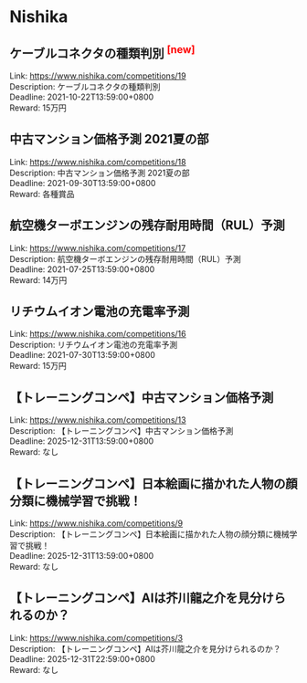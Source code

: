 # Nishika



## ケーブルコネクタの種類判別  <sup style="color:red">[new]<sup>  

Link: https://www.nishika.com/competitions/19  
Description: ケーブルコネクタの種類判別   
Deadline: 2021-10-22T13:59:00+0800  
Reward: 15万円  


## 中古マンション価格予測 2021夏の部

Link: https://www.nishika.com/competitions/18  
Description: 中古マンション価格予測 2021夏の部  
Deadline: 2021-09-30T13:59:00+0800  
Reward: 各種賞品  


## 航空機ターボエンジンの残存耐用時間（RUL）予測

Link: https://www.nishika.com/competitions/17  
Description: 航空機ターボエンジンの残存耐用時間（RUL）予測  
Deadline: 2021-07-25T13:59:00+0800  
Reward: 14万円  


## リチウムイオン電池の充電率予測

Link: https://www.nishika.com/competitions/16  
Description: リチウムイオン電池の充電率予測  
Deadline: 2021-07-30T13:59:00+0800  
Reward: 15万円  


## 【トレーニングコンペ】中古マンション価格予測

Link: https://www.nishika.com/competitions/13  
Description: 【トレーニングコンペ】中古マンション価格予測  
Deadline: 2025-12-31T13:59:00+0800  
Reward: なし  


## 【トレーニングコンペ】日本絵画に描かれた人物の顔分類に機械学習で挑戦！

Link: https://www.nishika.com/competitions/9  
Description: 【トレーニングコンペ】日本絵画に描かれた人物の顔分類に機械学習で挑戦！  
Deadline: 2025-12-31T13:59:00+0800  
Reward: なし  


## 【トレーニングコンペ】AIは芥川龍之介を見分けられるのか？

Link: https://www.nishika.com/competitions/3  
Description: 【トレーニングコンペ】AIは芥川龍之介を見分けられるのか？  
Deadline: 2025-12-31T22:59:00+0800  
Reward: なし  

